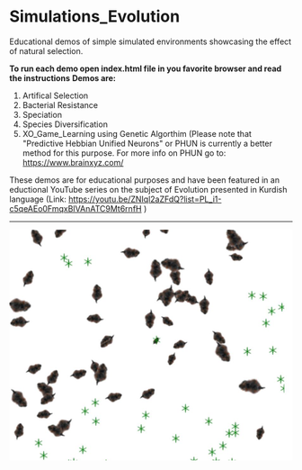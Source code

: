 # Simulations_Evolution
Educational demos of simple simulated environments showcasing the effect of natural selection.

**To run each demo open index.html file in you favorite browser and read the instructions**
**Demos are:**
1. Artifical Selection
2. Bacterial Resistance
3. Speciation
4. Species Diversification
5. XO_Game_Learning using Genetic Algorthim (Please note that "Predictive Hebbian Unified Neurons" or PHUN is currently a better method for this purpose. For more info on PHUN go to: https://www.brainxyz.com/

These demos are for educational purposes and have been featured in an eductional YouTube series on the subject of Evolution presented in Kurdish language (Link: https://youtu.be/ZNIql2aZFdQ?list=PL_i1-c5qeAEo0FmqxBIVAnATC9Mt6rnfH )

--------------------------------------------------------

![](images/simulated_environment.JPG)
</br>
